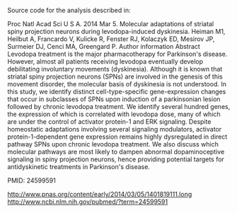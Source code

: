 Source code for the analysis described in:

Proc Natl Acad Sci U S A. 2014 Mar 5. 
Molecular adaptations of striatal spiny projection neurons during levodopa-induced dyskinesia.
Heiman M1, Heilbut A, Francardo V, Kulicke R, Fenster RJ, Kolaczyk ED, Mesirov JP, Surmeier DJ, Cenci MA, Greengard P.
Author information
Abstract
Levodopa treatment is the major pharmacotherapy for Parkinson's disease. However, almost all patients receiving levodopa eventually develop debilitating involuntary movements (dyskinesia). Although it is known that striatal spiny projection neurons (SPNs) are involved in the genesis of this movement disorder, the molecular basis of dyskinesia is not understood. In this study, we identify distinct cell-type-specific gene-expression changes that occur in subclasses of SPNs upon induction of a parkinsonian lesion followed by chronic levodopa treatment. We identify several hundred genes, the expression of which is correlated with levodopa dose, many of which are under the control of activator protein-1 and ERK signaling. Despite homeostatic adaptations involving several signaling modulators, activator protein-1-dependent gene expression remains highly dysregulated in direct pathway SPNs upon chronic levodopa treatment. We also discuss which molecular pathways are most likely to dampen abnormal dopaminoceptive signaling in spiny projection neurons, hence providing potential targets for antidyskinetic treatments in Parkinson's disease.

PMID: 24599591 

http://www.pnas.org/content/early/2014/03/05/1401819111.long
http://www.ncbi.nlm.nih.gov/pubmed/?term=24599591
